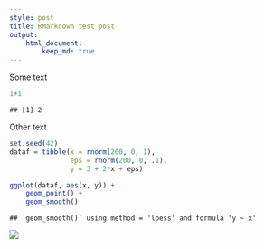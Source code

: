 ```yaml
---
style: post
title: RMarkdown test post
output:
    html_document:
        keep_md: true
---
```




Some text 


```r
1+1
```

```
## [1] 2
```

Other text


```r
set.seed(42)
dataf = tibble(x = rnorm(200, 0, 1), 
               eps = rnorm(200, 0, .1), 
               y = 3 + 2*x + eps)

ggplot(dataf, aes(x, y)) +
    geom_point() +
    geom_smooth()
```

```
## `geom_smooth()` using method = 'loess' and formula 'y ~ x'
```

![]({{site_url}}/img/blog_images/test_files/figure-html/unnamed-chunk-3-1.png)<!-- -->


